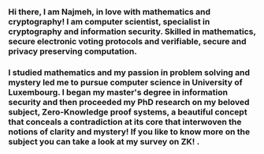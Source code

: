 ### Hi there, I am Najmeh, in love with mathematics and cryptography! I am computer scientist, specialist in cryptography and information security. Skilled in mathematics, secure electronic voting protocols and verifiable, secure and privacy preserving computation.                                                
### I studied mathematics and my passion in problem solving and mystery led me to pursue computer science in University of Luxembourg. I began my master's degree in information security and then proceeded my PhD research on my beloved subject, Zero-Knowledge proof systems, a beautiful concept that conceals a contradiction at its core that interwoven the notions of clarity and mystery! If you like to know more on the subject you can take a look at my survey on ZK! .



<!--
**nsoroush/nsoroush** is a ✨ _special_ ✨ repository because its `README.md` (this file) appears on your GitHub profile.

Here are some ideas to get you started:

- 🔭 I’m currently working on ...
- 🌱 I’m currently learning ...
- 👯 I’m looking to collaborate on ...
- 🤔 I’m looking for help with ...
- 💬 Ask me about ...
- 📫 How to reach me: ...
- 😄 Pronouns: ...
- ⚡ Fun fact: ...
-->
